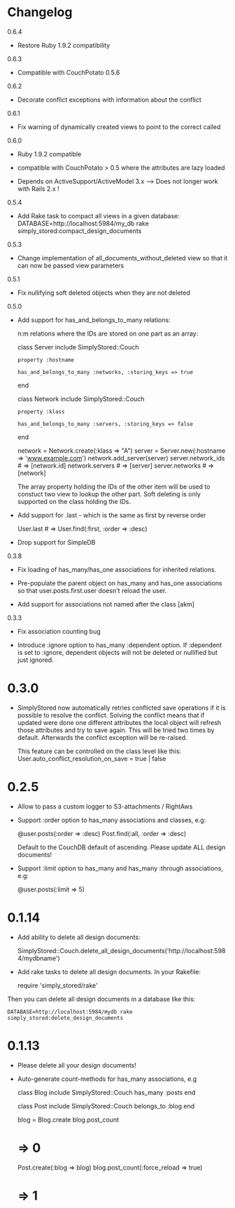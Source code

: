 Changelog
=============

0.6.4

- Restore Ruby 1.9.2 compatibility

0.6.3

- Compatible with CouchPotato 0.5.6

0.6.2

- Decorate conflict exceptions with information about the conflict

0.6.1

- Fix warning of dynamically created views to point to the correct called

0.6.0

- Ruby 1.9.2 compatible

- compatible with CouchPotato > 0.5 where the attributes are lazy loaded

- Depends on ActiveSupport/ActiveModel 3.x
  --> Does not longer work with Rails 2.x !

0.5.4

- Add Rake task to compact all views in a given database: 
  DATABASE=http://localhost:5984/my_db rake simply_stored:compact_design_documents

0.5.3

- Change implementation of all_documents_without_deleted view so that it can now be passed view parameters

0.5.1

- Fix nullifying soft deleted objects when they are not deleted

0.5.0

- Add support for has_and_belongs_to_many relations:

  n:m relations where the IDs are stored on one part as an array:
  
    class Server
      include SimplyStored::Couch

      property :hostname

      has_and_belongs_to_many :networks, :storing_keys => true
    end

    class Network
      include SimplyStored::Couch

      property :klass

      has_and_belongs_to_many :servers, :storing_keys => false
    end 
    
    network = Network.create(:klass => "A")
    server = Server.new(:hostname => 'www.example.com')
    network.add_server(server)
    server.network_ids # => [network.id]
    network.servers # => [server]
    server.networks # => [network]
    
  The array property holding the IDs of the other item will be used to constuct two view to lookup
  the other part. Soft deleting is only supported on the class holding the IDs.

- Add support for .last - which is the same as first by reverse order

    User.last # => User.find(:first, :order => :desc)

- Drop support for SimpleDB

0.3.8

- Fix loading of has_many/has_one associations for inherited relations.

- Pre-populate the parent object on has_many and has_one associations so that user.posts.first.user
  doesn't reload the user.

- Add support for associations not named after the class [akm]

0.3.3

- Fix association counting bug

- Introduce :ignore option to has_many :dependent option. If :dependent is set to :ignore, 
  dependent objects will not be deleted or nullified but just ignored.

0.3.0
=============

- SimplyStored now automatically retries conflicted save operations if it is possible to resolve the conflict.
  Solving the conflict means that if updated were done one different attributes the local object will 
  refresh those attributes and try to save again. This will be tried two times by default. Afterwards the conflict
  exception will be re-raised.
  
  This feature can be controlled on the class level like this: User.auto_conflict_resolution_on_save = true | false

0.2.5
=============

- Allow to pass a custom logger to S3-attachments / RightAws

- Support :order option to has_many associations and classes, e.g:

    @user.posts(:order => :desc)
    Post.find(:all, :order => :desc)
    
  Default to the CouchDB default of ascending.
  Please update ALL design documents!


- Support :limit option to has_many and has_many :through associations, e.g:

    @user.posts(:limit => 5)

0.1.14
=============

- Add ability to delete all design documents:
    
    SimplyStored::Couch.delete_all_design_documents('http://localhost:5984/mydbname')

- Add rake tasks to delete all design documents. In your Rakefile:

    require 'simply_stored/rake'

Then you can delete all design documents in a database like this:

    DATABASE=http://localhost:5984/mydb rake simply_stored:delete_design_documents    

0.1.13
=============

- Please delete all your design documents!
- Auto-generate count-methods for has_many associations, e.g

    class Blog
      include SimplyStored::Couch
      has_many :posts
    end
    
    class Post
      include SimplyStored::Couch
      belongs_to :blog
    end
    
    blog = Blog.create
    blog.post_count
    # => 0
    
    Post.create(:blog => blog)
    blog.post_count(:force_reload => true)
    # => 1
